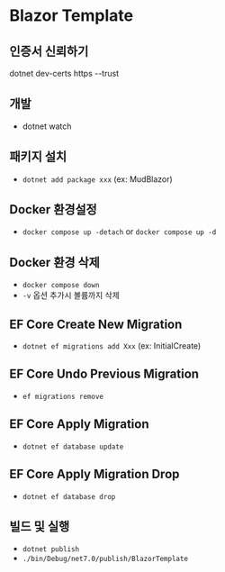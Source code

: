 # Blazor Template

## 인증서 신뢰하기

dotnet dev-certs https --trust

## 개발

- dotnet watch

## 패키지 설치

- `dotnet add package xxx` (ex: MudBlazor)

## Docker 환경설정

- `docker compose up -detach` or `docker compose up -d`

## Docker 환경 삭제

- `docker compose down`
- `-v` 옵션 추가시 볼륨까지 삭제

## EF Core Create New Migration

- `dotnet ef migrations add Xxx` (ex: InitialCreate)


## EF Core Undo Previous Migration

- `ef migrations remove`

## EF Core Apply Migration

- `dotnet ef database update`

## EF Core Apply Migration Drop

- `dotnet ef database drop`

## 빌드 및 실행

- `dotnet publish`
- `./bin/Debug/net7.0/publish/BlazorTemplate`